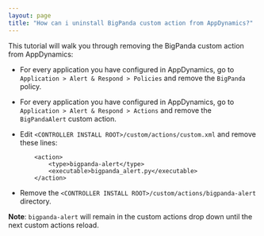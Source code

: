 ```yaml
---
layout: page
title: "How can i uninstall BigPanda custom action from AppDynamics?"
---
```


This tutorial will walk you through removing the BigPanda custom action from AppDynamics:

* For every application you have configured in AppDynamics, go to `Application > Alert & Respond > Policies` and remove the `BigPanda` policy.
* For every application you have configured in AppDynamics, go to `Application > Alert & Respond > Actions` and remove the `BigPandaAlert` custom action.
* Edit `<CONTROLLER INSTALL ROOT>/custom/actions/custom.xml` and remove these lines:

          <action>
              <type>bigpanda-alert</type>
              <executable>bigpanda_alert.py</executable>
          </action>

* Remove the `<CONTROLLER INSTALL ROOT>/custom/actions/bigpanda-alert` directory.

__Note__: `bigpanda-alert` will remain in the custom actions drop down until the next custom actions reload.

